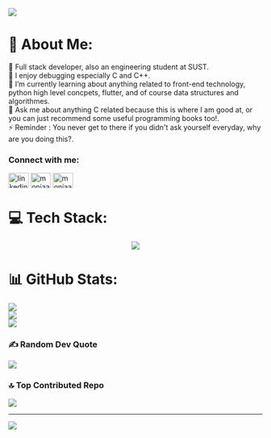 ![](https://i.pinimg.com/originals/59/33/3d/59333d6f1b1f1b226ba59f35199db107.gif)

# 💫 About Me:
🔭 Full stack developer, also an engineering student at SUST.<br>👯 I enjoy debugging especially C and C++.<br>🌱 I’m currently learning about anything related to front-end technology, python high level concpets, flutter, and of course data structures and algorithmes.<br>💬 Ask me about anything C related because this is where I am good at, or you can just recommend some useful programming books too!.<br>⚡  Reminder : You never get to there if you didn't ask yourself everyday, why are you doing this?.


<h3 align="left">Connect with me:</h3>
<p align="left">
<a href="https://www.linkedin.com/in/omnia-ahmed-abd-algader-401426238" target="blank"><img align="center" src="https://raw.githubusercontent.com/rahuldkjain/github-profile-readme-generator/master/src/images/icons/Social/linked-in-alt.svg" alt="linkedin.com/in/omnia-ahmed-abd-algader-401426238" height="30" width="40" /></a>
<a href="https://twitter.com/moniaar_" target="blank"><img align="center" src="https://raw.githubusercontent.com/rahuldkjain/github-profile-readme-generator/master/src/images/icons/Social/twitter.svg" alt="moniaar_" height="30" width="40" /></a>
<a href="https://instagram.com/moniaar_" target="blank"><img align="center" src="https://raw.githubusercontent.com/rahuldkjain/github-profile-readme-generator/master/src/images/icons/Social/instagram.svg" alt="moniaar_" height="30" width="40" /></a>
</p>


# 💻 Tech Stack:
<p align="center">
  <a href="https://skillicons.dev">
    <img src="https://skillicons.dev/icons?i=git,js,c,vim,flask,firebase,css,python,linux,html,mysql,nodejs,nginx,arduino,,bash,cpp,wordpress,vercel,figma&theme=light" />
  </a>
</p>

# 📊 GitHub Stats:
![](https://github-readme-stats.vercel.app/api?username=Moniaar&theme=dark&hide_border=true&include_all_commits=false&count_private=false)<br/>
![](https://github-readme-streak-stats.herokuapp.com/?user=Moniaar&theme=dark&hide_border=true)<br/>
![](https://github-readme-stats.vercel.app/api/top-langs/?username=Moniaar&theme=dark&hide_border=true&include_all_commits=false&count_private=false&layout=compact)

### ✍️ Random Dev Quote
![](https://quotes-github-readme.vercel.app/api?type=horizontal&theme=tokyonight)

### 🔝 Top Contributed Repo
![](https://github-contributor-stats.vercel.app/api?username=Moniaar&limit=5&theme=nord&combine_all_yearly_contributions=true)

---
[![](https://visitcount.itsvg.in/api?id=Moniaar&icon=9&color=6)](https://visitcount.itsvg.in)


